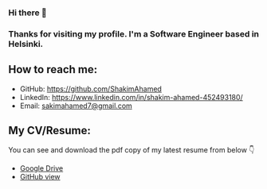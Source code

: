 ### Hi there 👋
### Thanks for visiting my profile. I'm a Software Engineer based in Helsinki.

## How to reach me:
- GitHub: https://github.com/ShakimAhamed
- LinkedIn: https://www.linkedin.com/in/shakim-ahamed-452493180/
- Email: sakimahamed7@gmail.com

## My CV/Resume:

You can see and download the pdf copy of my latest resume from below 👇

- [Google Drive](https://drive.google.com/file/d/1jZU_SVb8Miw3s2IJsxe2wq3ltw6DiEH8/view?usp=sharing)
- [GitHub view](https://github.com/ShakimAhamed/ShakimAhamed/tree/Shakim-Ahamed/ShakimAhamedCV.pdf)

<!--
**ShakimAhamed/ShakimAhamed** is a ✨ _special_ ✨ repository because its `README.md` (this file) appears on your GitHub profile.

Here are some ideas to get you started:

- 🔭 I’m currently working on ...
- 🌱 I’m currently learning ...
- 👯 I’m looking to collaborate on ...
- 🤔 I’m looking for help with ...
- 💬 Ask me about ...
- 📫 How to reach me: ...
- 😄 Pronouns: ...
- ⚡ Fun fact: ...
-->

